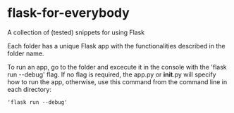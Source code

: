 # flask-for-everybody
A collection of (tested) snippets for using Flask

Each folder has a unique Flask app with the functionalities described in the
folder name. 

To run an app, go to the folder and excecute it in the console with the 'flask
run --debug' flag. If no flag is required, the app.py or __init__.py will 
specify how to run the app, otherwise, use this command from the command line in
each directory:

    'flask run --debug'
